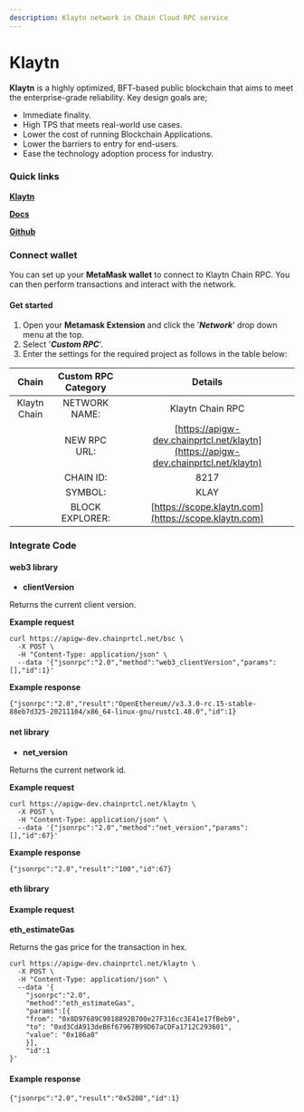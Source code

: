 ```yaml
---
description: Klaytn network in Chain Cloud RPC service
---
```


# Klaytn

**Klaytn** is a highly optimized, BFT-based public blockchain that aims to meet the enterprise-grade reliability. Key design goals are;

* Immediate finality.
* High TPS that meets real-world use cases.
* Lower the cost of running Blockchain Applications.
* Lower the barriers to entry for end-users.
* Ease the technology adoption process for industry.

### Quick links[​](https://www.ankr.com/docs/build-blockchain/chains/v2/solana/#quick-links) <a href="#quick-links" id="quick-links"></a>

****[**Klaytn**](https://klaytn.foundation/)****

****[**Docs**](https://docs.klaytn.foundation/)****

****[**Github**](https://github.com/klaytn)****

### Connect wallet[​](https://www.ankr.com/docs/build-blockchain/chains/v2/solana/#connect-wallet) <a href="#connect-wallet" id="connect-wallet"></a>

You can set up your **MetaMask wallet** to connect to Klaytn Chain RPC. You can then perform transactions and interact with the network.

#### Get started[​](https://www.ankr.com/docs/build-blockchain/chains/v2/binance-smart-chain/#get-started) <a href="#get-started" id="get-started"></a>

1. Open your **Metamask Extension** and click the '_**Network**_' drop down menu at the top.
2. Select '_**Custom RPC**_'.
3. Enter the settings for the required project as follows in the table below:

|    Chain     | Custom RPC Category |                                      Details                                       |
| :----------: | :-----------------: | :--------------------------------------------------------------------------------: |
| Klaytn Chain |    NETWORK NAME:    |                                  Klaytn Chain RPC                                  |
|              |    NEW RPC URL:     | [https://apigw-dev.chainprtcl.net/klaytn](https://apigw-dev.chainprtcl.net/klaytn) |
|              |      CHAIN ID:      |                                        8217                                        |
|              |       SYMBOL:       |                                        KLAY                                        |
|              |   BLOCK EXPLORER:   |                [https://scope.klaytn.com](https://scope.klaytn.com)                |

### Integrate Code[​](https://www.ankr.com/docs/build-blockchain/chains/v2/gnosis/#gnosis-1) <a href="#gnosis-1" id="gnosis-1"></a>

#### web3 library[​](https://www.ankr.com/docs/build-blockchain/chains/v2/gnosis/#web3-library) <a href="#web3-library" id="web3-library"></a>

* **clientVersion**

Returns the current client version.

**Example request**[**​**](https://www.ankr.com/docs/build-blockchain/chains/v2/gnosis/#example-request)

```
curl https://apigw-dev.chainprtcl.net/bsc \
  -X POST \
  -H "Content-Type: application/json" \
  --data '{"jsonrpc":"2.0","method":"web3_clientVersion","params":[],"id":1}'
```

**Example response**[**​**](https://www.ankr.com/docs/build-blockchain/chains/v2/gnosis/#example-response)

```
{"jsonrpc":"2.0","result":"OpenEthereum//v3.3.0-rc.15-stable-88eb7d325-20211104/x86_64-linux-gnu/rustc1.48.0","id":1}
```

#### net library[​](https://www.ankr.com/docs/build-blockchain/chains/v2/gnosis/#net-library) <a href="#net-library" id="net-library"></a>

* **net\_version**

Returns the current network id.

**Example request**[**​**](https://www.ankr.com/docs/build-blockchain/chains/v2/gnosis/#example-request-1)

```
curl https://apigw-dev.chainprtcl.net/klaytn \
  -X POST \
  -H "Content-Type: application/json" \
  --data '{"jsonrpc":"2.0","method":"net_version","params":[],"id":67}'
```

**Example response**[**​**](https://www.ankr.com/docs/build-blockchain/chains/v2/gnosis/#example-response-1)

```
{"jsonrpc":"2.0","result":"100","id":67}
```

#### eth library[​](https://www.ankr.com/docs/build-blockchain/chains/v2/gnosis/#eth-library) <a href="#eth-library" id="eth-library"></a>

#### Example request[​](https://www.ankr.com/docs/build-blockchain/chains/v2/gnosis/#example-request-2) <a href="#example-request-2" id="example-request-2"></a>

**eth\_estimateGas**

Returns the gas price for the transaction in hex.

```
curl https://apigw-dev.chainprtcl.net/klaytn \
  -X POST \
  -H "Content-Type: application/json" \
  --data '{
    "jsonrpc":"2.0",
    "method":"eth_estimateGas",
    "params":[{
    "from": "0x8D97689C9818892B700e27F316cc3E41e17fBeb9",
    "to": "0xd3CdA913deB6f67967B99D67aCDFa1712C293601",
    "value": "0x186a0"
    }],
    "id":1
}'
```

#### Example response[​](https://www.ankr.com/docs/build-blockchain/chains/v2/gnosis/#example-response-2) <a href="#example-response-2" id="example-response-2"></a>

```
{"jsonrpc":"2.0","result":"0x5208","id":1}
```